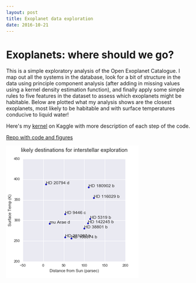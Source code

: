 ```yaml
---
layout: post
title: Exoplanet data exploration
date: 2016-10-21
---
```

# Exoplanets: where should we go?

This is a simple exploratory analysis of the Open Exoplanet Catalogue.  I map out all the systems in the database, look for a bit of structure in the data using principle component analysis (after adding in missing values using a kernel density estimation function), and finally apply some simple rules to five features in the dataset to assess which exoplanets might be habitable.  Below are plotted what my analysis shows are the closest exoplanets, most likely to be habitable and with surface temperatures conducive to liquid water!

Here's my [kernel](https://www.kaggle.com/atrexler/d/mrisdal/open-exoplanet-catalogue/where-should-we-go-v2) on Kaggle with more description of each step of the code.

[Repo with code and figures](https://github.com/ajtrexler/exoplanet)

![figure1](https://raw.githubusercontent.com/ajtrexler/exoplanet/master/exo_figure2.png)
